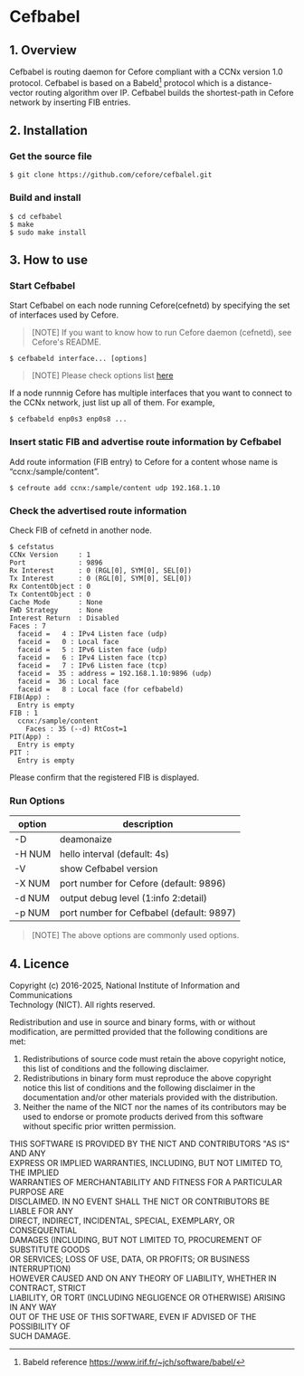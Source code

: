 
# Cefbabel

## 1. Overview
Cefbabel is routing daemon for Cefore compliant with a CCNx version 1.0 protocol. Cefbabel is based on a Babeld[^1] protocol which is a distance-vector routing algorithm over IP. Cefbabel builds the shortest-path in Cefore network by inserting FIB entries.  

[^1]: Babeld reference https://www.irif.fr/~jch/software/babel/  

## 2. Installation

### Get the source file
```console
$ git clone https://github.com/cefore/cefbalel.git
```
### Build and install
```console
$ cd cefbabel
$ make
$ sudo make install
```

## 3. How to use

### Start Cefbabel

Start Cefbabel on each node running Cefore(cefnetd) by specifying the set of interfaces used by Cefore.  
> [NOTE]  If you want to know how to run Cefore daemon (cefnetd), see Cefore's README.
```console
$ cefbabeld interface... [options]
```
> [NOTE]  Please check options list [here](#run-options)

If a node runnnig Cefore has multiple interfaces that you want to connect to the CCNx network, just list up all of them. For example, 
```console
$ cefbabeld enp0s3 enp0s8 ...
```

### Insert static FIB  and advertise route information by Cefbabel

Add route information (FIB entry) to Cefore for a content whose name is “ccnx:/sample/content”.
```console
$ cefroute add ccnx:/sample/content udp 192.168.1.10
```
### Check the advertised route information
Check FIB of cefnetd in another node.
```console
$ cefstatus
CCNx Version     : 1
Port             : 9896
Rx Interest      : 0 (RGL[0], SYM[0], SEL[0])
Tx Interest      : 0 (RGL[0], SYM[0], SEL[0])
Rx ContentObject : 0
Tx ContentObject : 0
Cache Mode       : None
FWD Strategy     : None
Interest Return  : Disabled
Faces : 7
  faceid =   4 : IPv4 Listen face (udp)
  faceid =   0 : Local face
  faceid =   5 : IPv6 Listen face (udp)
  faceid =   6 : IPv4 Listen face (tcp)
  faceid =   7 : IPv6 Listen face (tcp)
  faceid =  35 : address = 192.168.1.10:9896 (udp)
  faceid =  36 : Local face
  faceid =   8 : Local face (for cefbabeld)
FIB(App) :
  Entry is empty
FIB : 1
  ccnx:/sample/content
    Faces : 35 (--d) RtCost=1
PIT(App) :
  Entry is empty
PIT :
  Entry is empty
```
Please confirm that the registered FIB is displayed.

### Run Options

| option | description                              |
| ------ | ---------------------------------------- |
| -D     | deamonaize                               |
| -H NUM | hello interval (default: 4s)             |
| -V     | show Cefbabel version                    |
| -X NUM | port number for Cefore (default: 9896)   |
| -d NUM | output debug level (1:info 2:detail)     |
| -p NUM | port number for Cefbabel (default: 9897) |

> [NOTE]  The above options are commonly used options.

## 4. Licence
Copyright (c) 2016-2025, National Institute of Information and Communications  
Technology (NICT). All rights reserved.

Redistribution and use in source and binary forms, with or without  
modification, are permitted provided that the following conditions are  
met:  
1. Redistributions of source code must retain the above copyright notice,  
   this list of conditions and the following disclaimer.  
2. Redistributions in binary form must reproduce the above copyright  
   notice this list of conditions and the following disclaimer in the  
   documentation and/or other materials provided with the distribution.  
3. Neither the name of the NICT nor the names of its contributors may be  
   used to endorse or promote products derived from this software  
   without specific prior written permission.  

THIS SOFTWARE IS PROVIDED BY THE NICT AND CONTRIBUTORS "AS IS" AND ANY  
EXPRESS OR IMPLIED WARRANTIES, INCLUDING, BUT NOT LIMITED TO, THE IMPLIED  
WARRANTIES OF MERCHANTABILITY AND FITNESS FOR A PARTICULAR PURPOSE ARE  
DISCLAIMED. IN NO EVENT SHALL THE NICT OR CONTRIBUTORS BE LIABLE FOR ANY  
DIRECT, INDIRECT, INCIDENTAL, SPECIAL, EXEMPLARY, OR CONSEQUENTIAL  
DAMAGES (INCLUDING, BUT NOT LIMITED TO, PROCUREMENT OF SUBSTITUTE GOODS  
OR SERVICES; LOSS OF USE, DATA, OR PROFITS; OR BUSINESS INTERRUPTION)  
HOWEVER CAUSED AND ON ANY THEORY OF LIABILITY, WHETHER IN CONTRACT, STRICT  
LIABILITY, OR TORT (INCLUDING NEGLIGENCE OR OTHERWISE) ARISING IN ANY WAY  
OUT OF THE USE OF THIS SOFTWARE, EVEN IF ADVISED OF THE POSSIBILITY OF  
SUCH DAMAGE.  

